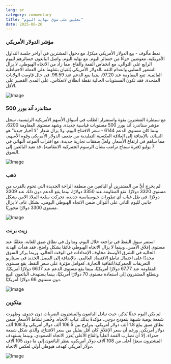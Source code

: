 ```yaml
---
lang: ar
category: commentary
title: "تعليق على سوق نهاية اليوم"
date: 2025-06-26
---
```


### مؤشر الدولار الأمريكي

نمط مألوف - بيع الدولار الأمريكي مبكرًا، مع دخول المشترين في أواخر جلسة التداول الأمريكية، معوضين جزءًا من خسائر اليوم. مع نهاية اليوم، واصل البائعون خسائرهم لليوم الرابع على التوالي، مع انخفاض القمة والقاع، مما زاد من الاتجاه الهبوطي. لا يزال الشعور السلبي وانعدام الثقة بالدولار الأمريكي يُلقيان بثقلهما على العملة الاحتياطية العالمية. تقع المقاومة عند 97.20، بينما يقع الدعم عند 96.59. في حال قاومت الولايات المتحدة، فقد تكون المستويات الحالية نقطة انطلاق لانعكاس، على المدى القصير على الأقل.

![Image](https://markleighedu.github.io/img/Jun-2025/26-Jun-2025/usdindex.jpg)

### ستاندرد آند بورز 500

مع سيطرة المشترين بقوة واستمرار الطلب في أسواق الأسهم الأمريكية الرئيسية، سجل مؤشر ستاندرد آند بورز 500 مستويات قياسية جديدة. وشهد مستوى المقاومة 6200، بينما كان مستوى الدعم 6144 - سعر الافتتاح اليوم. ولا يزال شعار "لا أخبار جيدة" هو السائد، بالإضافة إلى العلاقة العكسية التقليدية بين ضعف الدولار الأمريكي وقوة الأسهم، مما ساهم في ارتفاع الأسعار. ولعلّ صفقات تجارية جديدة، مع اقتراب الموعد النهائي في 7 يوليو (فترة سماح ترامب بشأن الرسوم الجمركية الانتقامية)، قد تعيد البائعين إلى السوق.

![Image](https://markleighedu.github.io/img/Jun-2025/26-Jun-2025/sp500.jpg)

### ذهب

لم يخرج أيٌّ من المشترين أو البائعين من منطقة الراحة الجديدة التي تحوم بالقرب من مستوى 3320 دولارًا. تقع المقاومة عند 3350 دولارًا، بينما يقع الدعم دون ذلك عند 3309 دولارًا. في ظل غياب أي تطورات جيوسياسية جديدة، تحركت سلعة الملاذ الآمن بشكل جانبي لليوم الثاني على التوالي ضمن الاتجاه الهبوطي اليومي. بشكل عام، لا يزال مستوى 3300 دولارًا محوريًا.

![Image](https://markleighedu.github.io/img/Jun-2025/26-Jun-2025/gold.jpg)

### زيت برنت

استمر سوق النفط في تراجعه خلال اليوم، وتداول في نطاق ضيق للغاية، مغلقًا عند مستوى إغلاق الأمس. وبينما لا يزال الاتجاه الهبوطي قائمًا بشكل واضح، فقد هدأت الهدنة الحالية في الشرق الأوسط مخاوف الإمدادات في الوقت الحالي. وربما يركز السوق مجددًا على احتمال تباطؤ الاقتصاد العالمي، بالإضافة إلى الفصل الجديد في سيناريو التعريفات الجمركية/اتفاقية التجارة، كعوامل مؤثرة على سعر النفط. يقع مستوى المقاومة عند 67.77 دولارًا أمريكيًا، بينما يقع مستوى الدعم عند 66.17 دولارًا أمريكيًا. ويتطلع المشترون إلى استعادة مستوى 70 دولارًا أمريكيًا، بينما يستهدف البائعون البيع دون مستوى 66 دولارًا أمريكيًا.

![Image](https://markleighedu.github.io/img/Jun-2025/26-Jun-2025/brentoil.jpg)

### بيتكوين

لم يكن اليوم حدثًا يُذكر، حيث تبادل البائعون والمشترون الضربات دون جدوى، وظهرت شمعة يومية شبيهة بنموذج دوجي، مؤكدةً بذلك غياب الاتجاه. وحُصر نشاط الأسعار ضمن نطاق ضيق يبلغ 1.8 ألف دولار أمريكي، يتراوح بين 106.5 ألف دولار أمريكي و108.3 ألف دولار أمريكي. ورغم أن سعر الإغلاق كان أقل بقليل من سعر الافتتاح، والذي شكل شمعة حمراء، إلا أن تضارب القمة العليا والقاع الأعلى يُعزز الاتجاه الصعودي. وبينما يستهدف المشترون سعرًا أعلى من 108 آلاف دولار أمريكي، ينظر البائعون إلى ما دون 105 آلاف دولار أمريكي كهدف هبوطي أولي لعكس الاتجاه.

![Image](https://markleighedu.github.io/img/Jun-2025/26-Jun-2025/bitcoin.jpg)

